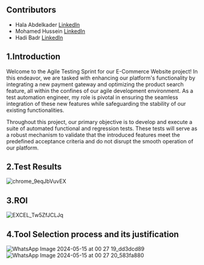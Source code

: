 ## Contributors

- Hala Abdelkader
[LinkedIn](http://linkedin.com/in/hala-abdelkader)
- Mohamed Hussein
[LinkedIn](https://www.linkedin.com/in/mohamed-hussein-b00089191?utm_source=share&utm_campaign=share_via&utm_content=profile&utm_medium=android_app)
- Hadi Badr
[LinkedIn](https://www.linkedin.com/in/hady-m-badr-b37b8b1a9?utm_source=share&utm_campaign=share_via&utm_content=profile&utm_medium=android_app)

## 1.Introduction

Welcome to the Agile Testing Sprint for our E-Commerce Website project! In this endeavor, we are tasked with enhancing our platform's functionality by integrating a new payment gateway and optimizing the product search feature, all within the confines of our agile development environment. As a test automation engineer, my role is pivotal in ensuring the seamless integration of these new features while safeguarding the stability of our existing functionalities.

Throughout this project, our primary objective is to develop and execute a suite of automated functional and regression tests. These tests will serve as a robust mechanism to validate that the introduced features meet the predefined acceptance criteria and do not disrupt the smooth operation of our platform.

## 2.Test Results

![chrome_9eqJbVuvEX](https://github.com/Hala-Abdelkader/NopCommerce-Project/assets/112490322/7a4be79f-7a1e-4a40-9685-140d6f90b1c1)

## 3.ROI

![EXCEL_Tw5ZfJCLJq](https://github.com/Hala-Abdelkader/NopCommerce-Project/assets/112490322/b4d9ede9-7d03-4334-9a39-32f3a4e24fba)

## 4.Tool Selection process and its justification
![WhatsApp Image 2024-05-15 at 00 27 19_dd3dcd89](https://github.com/Hala-Abdelkader/NopCommerce-Project/assets/112490322/8bd07272-1907-43b7-a58a-7d1a573a30ea)
![WhatsApp Image 2024-05-15 at 00 27 20_583fa880](https://github.com/Hala-Abdelkader/NopCommerce-Project/assets/112490322/95738b2c-4c2d-4c59-a9fd-173c8307c708)






